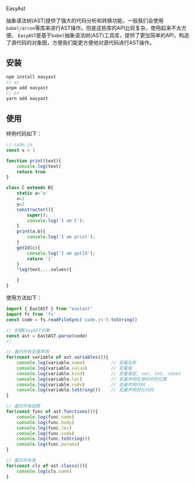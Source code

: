 EasyAst

抽象语法树(AST)提供了强大的代码分析和转换功能，一般我们会使用`babel/arcon`等库来进行AST操作。但是这些库的API比较复杂，使用起来不太方便。
`EasyAST`是基于`babel`抽象语法树(AST)工具库，提供了更加简单的API，构造了源代码的对象图，方便我们能更方便地对源代码进行AST操作。

## 安装

```js
npm install easyast
// or
pnpm add easyast
// or
yarn add easyast
```


## 使用

样例代码如下：

```js
// code.js
const x = 1

function print(text){
    console.log(text)
    return true
}

class C extends B{
    static a='a' 
    x=1
    y=2    
    constructor(){
        super();
        console.log('I am C');
    }
    print(a,b){
        console.log('I am print');
    }
    getId(c){
        console.log('I am getId');
        return '1'
    }
    *log(text,...values){

    }
}

```

使用方法如下：

```js
import { EastAST } from "eastast"
import fs from 'fs'
const code = fs.readFileSync('code.js').toString()

// 创建EasyAST对象
const ast = EastAST.parse(code) 
// 

// 遍历所有变量声明
for(const variable of ast.variables()){
    console.log(variable.name)          // 变量名称
    console.log(variable.value)         // 变量值
    console.log(variable.kind)          // 变量类型, var, let, const
    console.log(variable.loc)           // 变量声明在源码中的位置    
    console.log(variable.code)          // 变量声明代码
    console.log(variable.toString())    // 变量声明简化代码
}

// 遍历所有函数
for(const func of ast.functions()){
    console.log(func.name)
    console.log(func.body)
    console.log(func.loc)
    console.log(func.code)
    console.log(func.toString())
    console.log(func.params)
}

// 遍历所有类
for(const cls of ast.classs()){
    console.log(cls.name)
}



```
